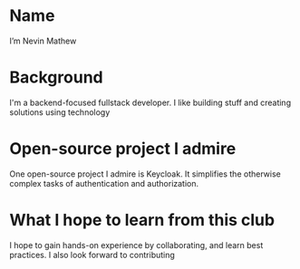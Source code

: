 # Name
 I’m Nevin Mathew

# Background

I'm a backend-focused fullstack developer. I like building stuff and creating solutions using technology

# Open-source project I admire

One open-source project I admire is Keycloak. It simplifies the otherwise complex tasks of authentication and authorization.

# What I hope to learn from this club

I hope to gain hands-on experience by collaborating, and learn best practices. I also look forward to contributing